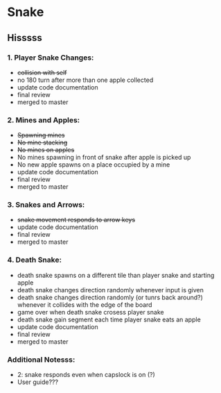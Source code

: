# Snake
## Hisssss

### 1. Player Snake Changes:
 - ~~collision with self~~
 - no 180 turn after more than one apple collected
 - update code documentation
 - final review
 - merged to master
 
 ### 2. Mines and Apples:
 - ~~Spawning mines~~
 - ~~No mine stacking~~
 - ~~No mines on apples~~
 - No mines spawning in front of snake after apple is picked up
 - No new apple spawns on a place occupied by a mine
 - update code documentation
 - final review
 - merged to master
 
 ### 3. Snakes and Arrows:
 - ~~snake movement responds to arrow keys~~
 - update code documentation
 - final review
 - merged to master
 
 ### 4. Death Snake: 
 - death snake spawns on a different tile than player snake and starting apple
 - death snake changes direction randomly whenever input is given
 - death snake changes direction randomly (or tunrs back around?) whenever it collides with the edge of the board
 - game over when death snake crosess player snake
 - death snake gain segment each time player snake eats an apple
 - update code documentation
 - final review
 - merged to master
 
 ### Additional Notesss:
 - 2: snake responds even when capslock is on (?)
 - User guide???

 
